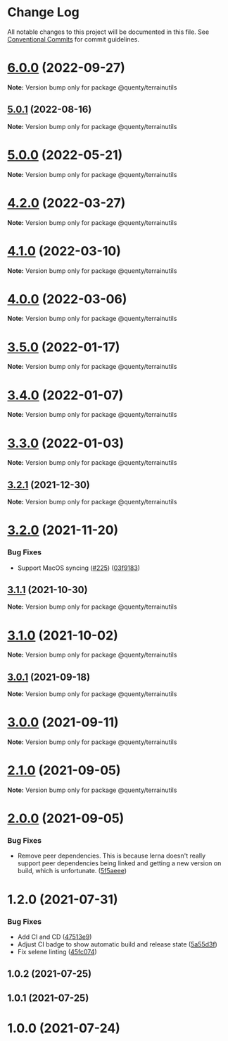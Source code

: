 # Change Log

All notable changes to this project will be documented in this file.
See [Conventional Commits](https://conventionalcommits.org) for commit guidelines.

# [6.0.0](https://github.com/Quenty/NevermoreEngine/compare/@quenty/terrainutils@5.0.1...@quenty/terrainutils@6.0.0) (2022-09-27)

**Note:** Version bump only for package @quenty/terrainutils





## [5.0.1](https://github.com/Quenty/NevermoreEngine/compare/@quenty/terrainutils@5.0.0...@quenty/terrainutils@5.0.1) (2022-08-16)

**Note:** Version bump only for package @quenty/terrainutils





# [5.0.0](https://github.com/Quenty/NevermoreEngine/compare/@quenty/terrainutils@4.2.0...@quenty/terrainutils@5.0.0) (2022-05-21)

**Note:** Version bump only for package @quenty/terrainutils





# [4.2.0](https://github.com/Quenty/NevermoreEngine/compare/@quenty/terrainutils@4.1.0...@quenty/terrainutils@4.2.0) (2022-03-27)

**Note:** Version bump only for package @quenty/terrainutils





# [4.1.0](https://github.com/Quenty/NevermoreEngine/compare/@quenty/terrainutils@4.0.0...@quenty/terrainutils@4.1.0) (2022-03-10)

**Note:** Version bump only for package @quenty/terrainutils





# [4.0.0](https://github.com/Quenty/NevermoreEngine/compare/@quenty/terrainutils@3.5.0...@quenty/terrainutils@4.0.0) (2022-03-06)

**Note:** Version bump only for package @quenty/terrainutils





# [3.5.0](https://github.com/Quenty/NevermoreEngine/compare/@quenty/terrainutils@3.4.0...@quenty/terrainutils@3.5.0) (2022-01-17)

**Note:** Version bump only for package @quenty/terrainutils





# [3.4.0](https://github.com/Quenty/NevermoreEngine/compare/@quenty/terrainutils@3.3.0...@quenty/terrainutils@3.4.0) (2022-01-07)

**Note:** Version bump only for package @quenty/terrainutils





# [3.3.0](https://github.com/Quenty/NevermoreEngine/compare/@quenty/terrainutils@3.2.1...@quenty/terrainutils@3.3.0) (2022-01-03)

**Note:** Version bump only for package @quenty/terrainutils





## [3.2.1](https://github.com/Quenty/NevermoreEngine/compare/@quenty/terrainutils@3.2.0...@quenty/terrainutils@3.2.1) (2021-12-30)

**Note:** Version bump only for package @quenty/terrainutils





# [3.2.0](https://github.com/Quenty/NevermoreEngine/compare/@quenty/terrainutils@3.1.1...@quenty/terrainutils@3.2.0) (2021-11-20)


### Bug Fixes

* Support MacOS syncing ([#225](https://github.com/Quenty/NevermoreEngine/issues/225)) ([03f9183](https://github.com/Quenty/NevermoreEngine/commit/03f918392c6a5bdd33f8a17c38de371d1e06c67a))





## [3.1.1](https://github.com/Quenty/NevermoreEngine/compare/@quenty/terrainutils@3.1.0...@quenty/terrainutils@3.1.1) (2021-10-30)

**Note:** Version bump only for package @quenty/terrainutils





# [3.1.0](https://github.com/Quenty/NevermoreEngine/compare/@quenty/terrainutils@3.0.1...@quenty/terrainutils@3.1.0) (2021-10-02)

**Note:** Version bump only for package @quenty/terrainutils





## [3.0.1](https://github.com/Quenty/NevermoreEngine/compare/@quenty/terrainutils@3.0.0...@quenty/terrainutils@3.0.1) (2021-09-18)

**Note:** Version bump only for package @quenty/terrainutils





# [3.0.0](https://github.com/Quenty/NevermoreEngine/compare/@quenty/terrainutils@2.1.0...@quenty/terrainutils@3.0.0) (2021-09-11)

**Note:** Version bump only for package @quenty/terrainutils





# [2.1.0](https://github.com/Quenty/NevermoreEngine/compare/@quenty/terrainutils@2.0.0...@quenty/terrainutils@2.1.0) (2021-09-05)

**Note:** Version bump only for package @quenty/terrainutils





# [2.0.0](https://github.com/Quenty/NevermoreEngine/compare/@quenty/terrainutils@1.2.0...@quenty/terrainutils@2.0.0) (2021-09-05)


### Bug Fixes

* Remove peer dependencies. This is because lerna doesn't really support peer dependencies being linked and getting a new version on build, which is unfortunate. ([5f5aeee](https://github.com/Quenty/NevermoreEngine/commit/5f5aeeea8de9975435309e53679f0ef7064f9dd0))





# 1.2.0 (2021-07-31)


### Bug Fixes

* Add CI and CD ([47513e9](https://github.com/Quenty/NevermoreEngine/commit/47513e9b568162707534af132396dd8756947dd3))
* Adjust CI badge to show automatic build and release state ([5a55d3f](https://github.com/Quenty/NevermoreEngine/commit/5a55d3f19bf8d66a760d67da9b56ed47fab74656))
* Fix selene linting ([45fc074](https://github.com/Quenty/NevermoreEngine/commit/45fc07489ee59127ac6582689f19a0e87c1e5b5a))



## 1.0.2 (2021-07-25)



## 1.0.1 (2021-07-25)



# 1.0.0 (2021-07-24)
